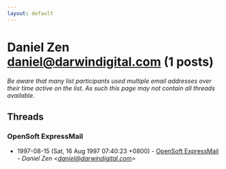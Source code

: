 ```yaml
---
layout: default
---
```


# Daniel Zen <daniel@darwindigital.com> (1 posts)

_Be aware that many list participants used multiple email addresses over their time active on the list. As such this page may not contain all threads available._

## Threads

### OpenSoft ExpressMail
+ 1997-08-15 (Sat, 16 Aug 1997 07:40:23 +0800) - [OpenSoft ExpressMail](/archive/1997/08/cc6824a9836dd6303d33164b42f70024fd3866111d3ebdfc69c99e213b3c31cc) - _Daniel Zen \<daniel@darwindigital.com\>_

